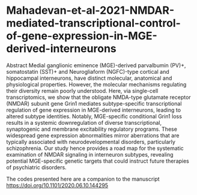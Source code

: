 # Mahadevan-et-al-2021-NMDAR-mediated-transcriptional-control-of-gene-expression-in-MGE-derived-interneurons

Abstract Medial ganglionic eminence (MGE)-derived parvalbumin (PV)+, somatostatin (SST)+ and Neurogliaform (NGFC)-type cortical and hippocampal interneurons, have distinct molecular, anatomical and physiological properties. However, the molecular mechanisms regulating their diversity remain poorly understood. Here, via single-cell transcriptomics, we show that the obligate NMDA-type glutamate receptor (NMDAR) subunit gene Grin1 mediates subtype-specific transcriptional regulation of gene expression in MGE-derived interneurons, leading to altered subtype identities. Notably, MGE-specific conditional Grin1 loss results in a systemic downregulation of diverse transcriptional, synaptogenic and membrane excitability regulatory programs. These widespread gene expression abnormalities mirror aberrations that are typically associated with neurodevelopmental disorders, particularly schizophrenia. Our study hence provides a road map for the systematic examination of NMDAR signaling in interneuron subtypes, revealing potential MGE-specific genetic targets that could instruct future therapies of psychiatric disorders. 

The codes presented here are a companion to the manuscript https://doi.org/10.1101/2020.06.10.144295
